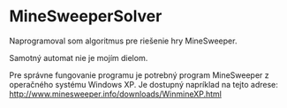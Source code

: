 # MineSweeperSolver

Naprogramoval som algoritmus pre riešenie hry MineSweeper.

Samotný automat nie je mojím dielom.

Pre správne fungovanie programu je potrebný program MineSweeper z operačného systému Windows XP. Je dostupný napríklad na tejto adrese: http://www.minesweeper.info/downloads/WinmineXP.html
